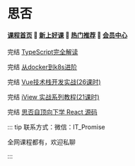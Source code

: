 # 思否

#### [**课程首页**](../../README.md) 💖 [**新上好课**](./xshk.md) 💖 [**热门推荐**](./rmtj.md) 💖 [**会员中心**](./vip.md)

完结 [TypeScript完全解读](https://segmentfault.com/ls/1650000018455856)

完结 [从docker到k8s进阶](https://segmentfault.com/ls/1650000019108346)

完结 [Vue技术栈开发实战(26课时)](https://segmentfault.com/ls/1650000016221751/l/1500000016358488)

完结 [iView 实战系列教程(21课时)](https://segmentfault.com/ls/1650000016424063/l/1500000018729893)

完结 [思否自顶向下学 React 源码](https://ke.sifou.com/course/1650000023864436)



::: tip
联系方式：微信：IT_Promise

全网课程都有，欢迎私聊

 

:::